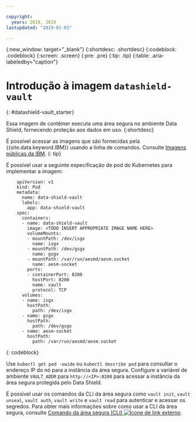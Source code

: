 ```yaml
---

copyright:
  years: 2018, 2019
lastupdated: "2019-01-03"

---
```


{:new_window: target="_blank"}
{:shortdesc: .shortdesc}
{:codeblock: .codeblock}
{:screen: .screen}
{:pre: .pre}
{:tip: .tip}
{:table: .aria-labeledby="caption"}

# Introdução à imagem `datashield-vault`
{: #datashield-vault_starter}

Essa imagem de contêiner executa uma área segura no ambiente Data Shield, fornecendo proteção aos dados em uso.
{:shortdesc}

É possível acessar as imagens que são fornecidas pela {{site.data.keyword.IBM}} usando a linha de comandos. Consulte [Imagens públicas da IBM](/docs/services/Registry/registry_public_images.html#public_images).
{: tip}

É possível usar a seguinte especificação de pod do Kubernetes para implementar a imagem:

```
    apiVersion: v1
    kind: Pod
    metadata:
      name: data-shield-vault
      labels:
        app: data-shield-vault
    spec:
      containers:
      - name: data-shield-vault
        image: <TODO INSERT APPROPRIATE IMAGE NAME HERE>
        volumeMounts:
        - mountPath: /dev/isgx
          name: isgx
        - mountPath: /dev/gsgx
          name: gsgx
        - mountPath: /var/run/aesmd/aesm.socket
          name: aesm-socket
        ports:
        - containerPort: 8200
          hostPort: 8200
          name: vault
          protocol: TCP
      volumes:
      - name: isgx
        hostPath:
          path: /dev/isgx
      - name: gsgx
        hostPath:
          path: /dev/gsgx
      - name: aesm-socket
        hostPath:
          path: /var/run/aesmd/aesm.socket
```
{: codeblock}

Use `kubectl get pod -owide` ou `kubectl describe pod` para consultar o endereço IP do nó para a instância da área segura. Configure a variável de ambiente `VAULT_ADDR` para `http://<IP>:8200` para acessar a instância da área segura protegida pelo Data Shield.

É possível usar os comandos da CLI da área segura como `vault init`, `vault unseal`, `vault auth`, `vault write` e `vault read` para autenticar e acessar os segredos. Para obter mais informações sobre como usar a CLI da área segura, consulte [Comando da área segura (CLI) ![Ícone de link externo](../../../icons/launch-glyph.svg "Ícone de link externo")](https://www.vaultproject.io/docs/commands/index.html).
